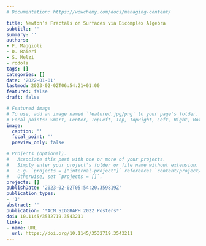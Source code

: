```yaml
---
# Documentation: https://wowchemy.com/docs/managing-content/

title: Newton’s Fractals on Surfaces via Bicomplex Algebra
subtitle: ''
summary: ''
authors:
- F. Maggioli
- D. Baieri
- S. Melzi
- rodola
tags: []
categories: []
date: '2022-01-01'
lastmod: 2023-02-02T06:54:21+01:00
featured: false
draft: false

# Featured image
# To use, add an image named `featured.jpg/png` to your page's folder.
# Focal points: Smart, Center, TopLeft, Top, TopRight, Left, Right, BottomLeft, Bottom, BottomRight.
image:
  caption: ''
  focal_point: ''
  preview_only: false

# Projects (optional).
#   Associate this post with one or more of your projects.
#   Simply enter your project's folder or file name without extension.
#   E.g. `projects = ["internal-project"]` references `content/project/deep-learning/index.md`.
#   Otherwise, set `projects = []`.
projects: []
publishDate: '2023-02-02T05:54:20.359819Z'
publication_types:
- '1'
abstract: ''
publication: '*ACM SIGGRAPH 2022 Posters*'
doi: 10.1145/3532719.3543211
links:
- name: URL
  url: https://doi.org/10.1145/3532719.3543211
---
```

